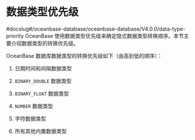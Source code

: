 数据类型优先级 
============================
#docslug#/oceanbase-database/oceanbase-database/V4.0.0/data-type-priority
OceanBase 使用数据类型优先级来确定隐式数据类型转换顺序。本节主要介绍数据类型的转换优先级。

OceanBase 数据库数据类型的转换优先级如下（由高到低的顺序）：

1. 日期时间和间隔数据类型

   

2. `BINARY_DOUBLE` 数据类型

3. `BINARY_FLOAT` 数据类型

4. `NUMBER` 数据类型

5. 字符数据类型

   

6. 所有其他内置数据类型

   



